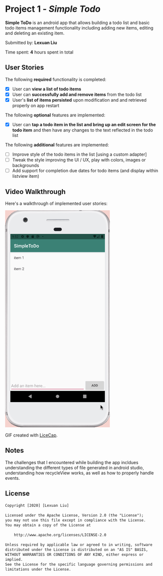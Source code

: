 # Project 1 - *Simple Todo*

**Simple ToDo** is an android app that allows building a todo list and basic todo items management functionality including adding new items, editing and deleting an existing item.

Submitted by: **Lexuan Liu**

Time spent: **4** hours spent in total

## User Stories

The following **required** functionality is completed:

* [x] User can **view a list of todo items**
* [x] User can **successfully add and remove items** from the todo list
* [x] User's **list of items persisted** upon modification and and retrieved properly on app restart

The following **optional** features are implemented:

* [x] User can **tap a todo item in the list and bring up an edit screen for the todo item** and then have any changes to the text reflected in the todo list

The following **additional** features are implemented:

* [ ] Improve style of the todo items in the list [using a custom adapter]
* [ ] Tweak the style improving the UI / UX, play with colors, images or backgrounds
* [ ] Add support for completion due dates for todo items (and display within listview item)

## Video Walkthrough

Here's a walkthrough of implemented user stories:

<img src='walkthrough.gif' title='Video Walkthrough' width='' alt='Video Walkthrough' />

GIF created with [LiceCap](http://www.cockos.com/licecap/).

## Notes

The challenges that I encountered while building the app incldues understanding the different types of file generated in android studio, understanding how recycleView works, as well as how to properly handle events. 

## License

    Copyright [2020] [Lexuan Liu]

    Licensed under the Apache License, Version 2.0 (the "License");
    you may not use this file except in compliance with the License.
    You may obtain a copy of the License at

        http://www.apache.org/licenses/LICENSE-2.0

    Unless required by applicable law or agreed to in writing, software
    distributed under the License is distributed on an "AS IS" BASIS,
    WITHOUT WARRANTIES OR CONDITIONS OF ANY KIND, either express or implied.
    See the License for the specific language governing permissions and
    limitations under the License.
